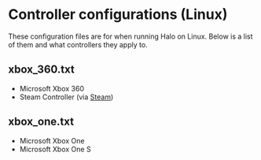 # Controller configurations (Linux)
These configuration files are for when running Halo on Linux. Below is a list
of them and what controllers they apply to.

## xbox_360.txt
- Microsoft Xbox 360
- Steam Controller (via [Steam](https://store.steampowered.com/))

## xbox_one.txt
- Microsoft Xbox One
- Microsoft Xbox One S
